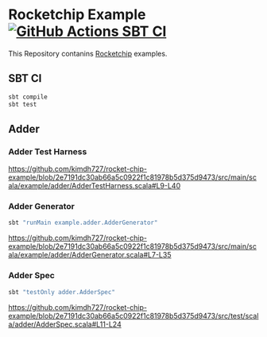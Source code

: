 # Rocketchip Example [![GitHub Actions SBT CI](https://github.com/kimdh727/rocket-chip-example/actions/workflows/ci.yml/badge.svg?branch=master)](https://github.com/kimdh727/rocket-chip-example/actions/workflows/ci.yml)

This Repository contanins [Rocketchip](https://github.com/chipsalliance/rocket-chip) examples.

## SBT CI

```sh
sbt compile
sbt test
```

## Adder

### Adder Test Harness

https://github.com/kimdh727/rocket-chip-example/blob/2e7191dc30ab66a5c0922f1c81978b5d375d9473/src/main/scala/example/adder/AdderTestHarness.scala#L9-L40

### Adder Generator

```sh
sbt "runMain example.adder.AdderGenerator"
```

https://github.com/kimdh727/rocket-chip-example/blob/2e7191dc30ab66a5c0922f1c81978b5d375d9473/src/main/scala/example/adder/AdderGenerator.scala#L7-L35

### Adder Spec

```sh
sbt "testOnly adder.AdderSpec"
```

https://github.com/kimdh727/rocket-chip-example/blob/2e7191dc30ab66a5c0922f1c81978b5d375d9473/src/test/scala/adder/AdderSpec.scala#L11-L24
